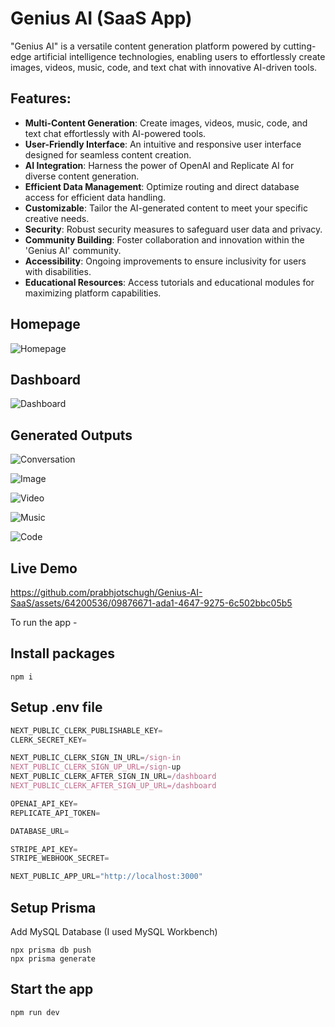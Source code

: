 # Genius AI (SaaS App)
"Genius AI" is a versatile content generation platform powered by cutting-edge artificial intelligence technologies, enabling users to effortlessly create images, videos, music, code, and text chat with innovative AI-driven tools.

## Features:
- **Multi-Content Generation**: Create images, videos, music, code, and text chat effortlessly with AI-powered tools.
- **User-Friendly Interface**: An intuitive and responsive user interface designed for seamless content creation.
- **AI Integration**: Harness the power of OpenAI and Replicate AI for diverse content generation.
- **Efficient Data Management**: Optimize routing and direct database access for efficient data handling.
- **Customizable**: Tailor the AI-generated content to meet your specific creative needs.
- **Security**: Robust security measures to safeguard user data and privacy.
- **Community Building**: Foster collaboration and innovation within the 'Genius AI' community.
- **Accessibility**: Ongoing improvements to ensure inclusivity for users with disabilities.
- **Educational Resources**: Access tutorials and educational modules for maximizing platform capabilities.

## Homepage
![Homepage](https://github.com/prabhjotschugh/Genius-AI-SaaS/assets/64200536/50ab5b4d-5079-41b4-a4cc-f08d14af7fa6)

## Dashboard
![Dashboard](https://github.com/prabhjotschugh/Genius-AI-SaaS/assets/64200536/62092062-c235-43ef-87ea-e16810d5bc13)

## Generated Outputs
![Conversation](https://github.com/prabhjotschugh/Genius-AI-SaaS/assets/64200536/9539d6b5-f867-41b2-a615-3ee2d8d8134e)

![Image](https://github.com/prabhjotschugh/Genius-AI-SaaS/assets/64200536/aca67541-6e39-4046-a541-1866db7cf15c)

![Video](https://github.com/prabhjotschugh/Genius-AI-SaaS/assets/64200536/5ec787d2-3d82-4d29-b424-1233f1a49f1a)

![Music](https://github.com/prabhjotschugh/Genius-AI-SaaS/assets/64200536/928b6e8d-2f5e-45fc-89fb-5c4a8195250f)

![Code](https://github.com/prabhjotschugh/Genius-AI-SaaS/assets/64200536/b5c702f2-4f1b-4916-8169-19b080d1a57a)

## Live Demo
https://github.com/prabhjotschugh/Genius-AI-SaaS/assets/64200536/09876671-ada1-4647-9275-6c502bbc05b5


To run the app - 
## Install packages

```shell
npm i
```

## Setup .env file

```js
NEXT_PUBLIC_CLERK_PUBLISHABLE_KEY=
CLERK_SECRET_KEY=

NEXT_PUBLIC_CLERK_SIGN_IN_URL=/sign-in
NEXT_PUBLIC_CLERK_SIGN_UP_URL=/sign-up
NEXT_PUBLIC_CLERK_AFTER_SIGN_IN_URL=/dashboard
NEXT_PUBLIC_CLERK_AFTER_SIGN_UP_URL=/dashboard

OPENAI_API_KEY=
REPLICATE_API_TOKEN=

DATABASE_URL=

STRIPE_API_KEY=
STRIPE_WEBHOOK_SECRET=

NEXT_PUBLIC_APP_URL="http://localhost:3000"
```

## Setup Prisma

Add MySQL Database (I used MySQL Workbench)

```shell
npx prisma db push
npx prisma generate

```

## Start the app

```shell
npm run dev
```
